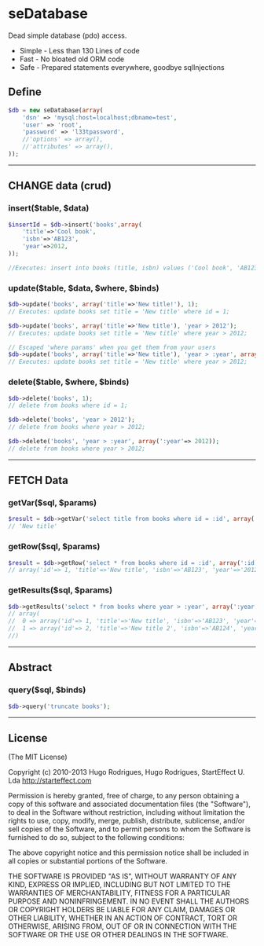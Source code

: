 # seDatabase
Dead simple database (pdo) access.

* Simple - Less than 130 Lines of code
* Fast - No bloated old ORM code
* Safe - Prepared statements everywhere, goodbye sqlInjections


## Define
```php
$db = new seDatabase(array(
	'dsn' => 'mysql:host=localhost;dbname=test',
	'user' => 'root',
	'password' => 'l33tpassword',
	//'options' => array(),
	//'attributes' => array(),
));
```

---

## CHANGE data (crud) 

### insert($table, $data)
```php
$insertId = $db->insert('books',array(
	'title'=>'Cool book',
	'isbn'=>'AB123',
	'year'=>2012,
));

//Executes: insert into books (title, isbn) values ('Cool book', 'AB123');
```


### update($table, $data, $where, $binds)
```php
$db->update('books', array('title'=>'New title!'), 1);
// Executes: update books set title = 'New title' where id = 1;

$db->update('books', array('title'=>'New title'), 'year > 2012');
// Executes: update books set title = 'New title' where year > 2012;

// Escaped 'where params' when you get them from your users
$db->update('books', array('title'=>'New title'), 'year > :year', array(':year'=>2012));
// Executes: update books set title = 'New title' where year > 2012;
```



### delete($table, $where, $binds)
```php
$db->delete('books', 1);
// delete from books where id = 1;

$db->delete('books', 'year > 2012');
// delete from books where year > 2012;

$db->delete('books', 'year > :year', array(':year'=> 2012));
// delete from books where year > 2012;
```


---


## FETCH Data

### getVar($sql, $params)
```php
$result = $db->getVar('select title from books where id = :id', array(':id'=>1));
// 'New title'
```


### getRow($sql, $params)
```php
$result = $db->getRow('select * from books where id = :id', array(':id'=>1));
// array('id'=> 1, 'title'=>'New title', 'isbn'=>'AB123', 'year'=>'2012')
```

### getResults($sql, $params)
```php
$db->getResults('select * from books where year > :year', array(':year'=>2012)); 
// array(
// 	0 => array('id'=> 1, 'title'=>'New title', 'isbn'=>'AB123', 'year'=>'2012'),
// 	1 => array('id'=> 2, 'title'=>'New title 2', 'isbn'=>'AB124', 'year'=>'2012'),
//)
```


---


## Abstract

### query($sql, $binds)
```php
$db->query('truncate books');
```





---
## License 

(The MIT License)

Copyright (c) 2010-2013 Hugo Rodrigues, Hugo Rodrigues, StartEffect U. Lda
http://starteffect.com

Permission is hereby granted, free of charge, to any person obtaining a copy
of this software and associated documentation files (the "Software"), to deal
in the Software without restriction, including without limitation the rights
to use, copy, modify, merge, publish, distribute, sublicense, and/or sell
copies of the Software, and to permit persons to whom the Software is
furnished to do so, subject to the following conditions:

The above copyright notice and this permission notice shall be included in
all copies or substantial portions of the Software.

THE SOFTWARE IS PROVIDED "AS IS", WITHOUT WARRANTY OF ANY KIND, EXPRESS OR
IMPLIED, INCLUDING BUT NOT LIMITED TO THE WARRANTIES OF MERCHANTABILITY,
FITNESS FOR A PARTICULAR PURPOSE AND NONINFRINGEMENT. IN NO EVENT SHALL THE
AUTHORS OR COPYRIGHT HOLDERS BE LIABLE FOR ANY CLAIM, DAMAGES OR OTHER
LIABILITY, WHETHER IN AN ACTION OF CONTRACT, TORT OR OTHERWISE, ARISING FROM,
OUT OF OR IN CONNECTION WITH THE SOFTWARE OR THE USE OR OTHER DEALINGS IN
THE SOFTWARE.
